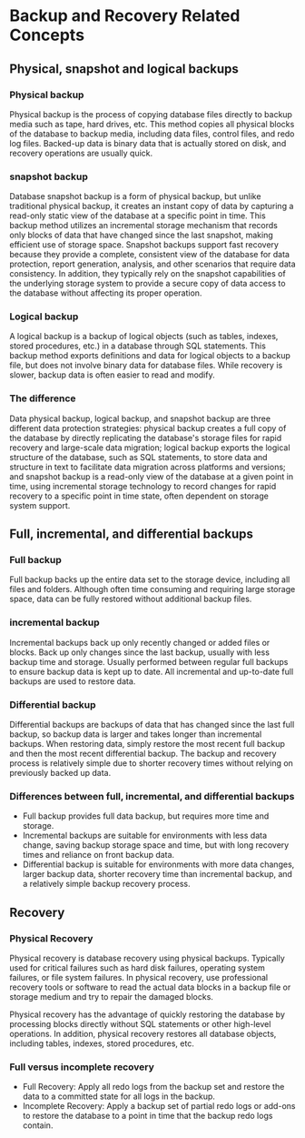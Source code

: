 # Backup and Recovery Related Concepts

## Physical, snapshot and logical backups

### Physical backup

Physical backup is the process of copying database files directly to backup media such as tape, hard drives, etc. This method copies all physical blocks of the database to backup media, including data files, control files, and redo log files. Backed-up data is binary data that is actually stored on disk, and recovery operations are usually quick.

### snapshot backup

Database snapshot backup is a form of physical backup, but unlike traditional physical backup, it creates an instant copy of data by capturing a read-only static view of the database at a specific point in time. This backup method utilizes an incremental storage mechanism that records only blocks of data that have changed since the last snapshot, making efficient use of storage space. Snapshot backups support fast recovery because they provide a complete, consistent view of the database for data protection, report generation, analysis, and other scenarios that require data consistency. In addition, they typically rely on the snapshot capabilities of the underlying storage system to provide a secure copy of data access to the database without affecting its proper operation.

### Logical backup

A logical backup is a backup of logical objects (such as tables, indexes, stored procedures, etc.) in a database through SQL statements. This backup method exports definitions and data for logical objects to a backup file, but does not involve binary data for database files. While recovery is slower, backup data is often easier to read and modify.

### The difference

Data physical backup, logical backup, and snapshot backup are three different data protection strategies: physical backup creates a full copy of the database by directly replicating the database's storage files for rapid recovery and large-scale data migration; logical backup exports the logical structure of the database, such as SQL statements, to store data and structure in text to facilitate data migration across platforms and versions; and snapshot backup is a read-only view of the database at a given point in time, using incremental storage technology to record changes for rapid recovery to a specific point in time state, often dependent on storage system support.

## Full, incremental, and differential backups

### Full backup

Full backup backs up the entire data set to the storage device, including all files and folders. Although often time consuming and requiring large storage space, data can be fully restored without additional backup files.

### incremental backup

Incremental backups back up only recently changed or added files or blocks. Back up only changes since the last backup, usually with less backup time and storage. Usually performed between regular full backups to ensure backup data is kept up to date. All incremental and up-to-date full backups are used to restore data.

### Differential backup

Differential backups are backups of data that has changed since the last full backup, so backup data is larger and takes longer than incremental backups. When restoring data, simply restore the most recent full backup and then the most recent differential backup. The backup and recovery process is relatively simple due to shorter recovery times without relying on previously backed up data.

### Differences between full, incremental, and differential backups

- Full backup provides full data backup, but requires more time and storage.
- Incremental backups are suitable for environments with less data change, saving backup storage space and time, but with long recovery times and reliance on front backup data.
- Differential backup is suitable for environments with more data changes, larger backup data, shorter recovery time than incremental backup, and a relatively simple backup recovery process.

## Recovery

### Physical Recovery

Physical recovery is database recovery using physical backups. Typically used for critical failures such as hard disk failures, operating system failures, or file system failures. In physical recovery, use professional recovery tools or software to read the actual data blocks in a backup file or storage medium and try to repair the damaged blocks.

Physical recovery has the advantage of quickly restoring the database by processing blocks directly without SQL statements or other high-level operations. In addition, physical recovery restores all database objects, including tables, indexes, stored procedures, etc.

### Full versus incomplete recovery

- Full Recovery: Apply all redo logs from the backup set and restore the data to a committed state for all logs in the backup.
- Incomplete Recovery: Apply a backup set of partial redo logs or add-ons to restore the database to a point in time that the backup redo logs contain.
